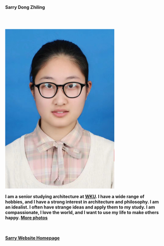 <strong>Sarry Dong Zhiling<strong>


 <br> <br>

<img alt="identification photo" src="https://github.com/dongzhSarry/Sarry/blob/gh-pages/files/identification%20photo.jpg" width="350">
 

I am a senior studying architecture at [WKU](https://wku.edu.cn/). I have a wide range of hobbies, and I have a strong interest in architecture and philosophy. I am an idealist. I often have strange ideas and apply them to my study. I am compassionate, I love the world, and I want to use my life to make others happy. [More photos](https://https://dongzhsarry.github.io/Sarry/photos)
 
  
  
  <br> <br>
[Sarry Website Homepage](https://dongzhsarry.github.io/Sarry/index)
